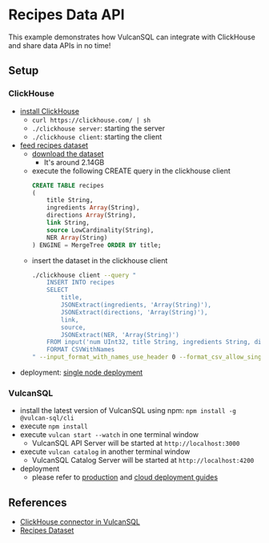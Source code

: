 # Recipes Data API

This example demonstrates how VulcanSQL can integrate with ClickHouse and share data APIs in no time!

## Setup

### ClickHouse

- [install ClickHouse](https://clickhouse.com/docs/en/install#quick-install)
    - `curl https://clickhouse.com/ | sh`
    - `./clickhouse server`: starting the server
    - `./clickhouse client`: starting the client
- [feed recipes dataset](https://clickhouse.com/docs/en/getting-started/example-datasets/recipes)
    - [download the dataset](https://clickhouse.com/docs/en/getting-started/example-datasets/recipes#download-and-unpack-the-dataset)
        - It's around 2.14GB
    - execute the following CREATE query in the clickhouse client
        ```sql
        CREATE TABLE recipes
        (
            title String,
            ingredients Array(String),
            directions Array(String),
            link String,
            source LowCardinality(String),
            NER Array(String)
        ) ENGINE = MergeTree ORDER BY title;
        ```
    - insert the dataset in the clickhouse client
        ```bash
        ./clickhouse client --query "
            INSERT INTO recipes
            SELECT
                title,
                JSONExtract(ingredients, 'Array(String)'),
                JSONExtract(directions, 'Array(String)'),
                link,
                source,
                JSONExtract(NER, 'Array(String)')
            FROM input('num UInt32, title String, ingredients String, directions String, link String, source LowCardinality(String), NER String')
            FORMAT CSVWithNames
        " --input_format_with_names_use_header 0 --format_csv_allow_single_quote 0 --input_format_allow_errors_num 10 < full_dataset.csv
        ```
- deployment: [single node deployment](https://clickhouse.com/docs/en/architecture/single-node-deployment)

### VulcanSQL

- install the latest version of VulcanSQL using npm: `npm install -g @vulcan-sql/cli`
- execute `npm install`
- execute `vulcan start --watch` in one terminal window
    - VulcanSQL API Server will be started at `http://localhost:3000`
- execute `vulcan catalog` in another terminal window
    - VulcanSQL Catalog Server will be started at `http://localhost:4200`
- deployment
    - please refer to [production](https://vulcansql.com/docs/deployment) and [cloud deployment guides](https://vulcansql.com/docs/deployment/flydotio)

## References

- [ClickHouse connector in VulcanSQL](https://vulcansql.com/docs/connectors/clickhouse)
- [Recipes Dataset](https://clickhouse.com/docs/en/getting-started/example-datasets/recipes)